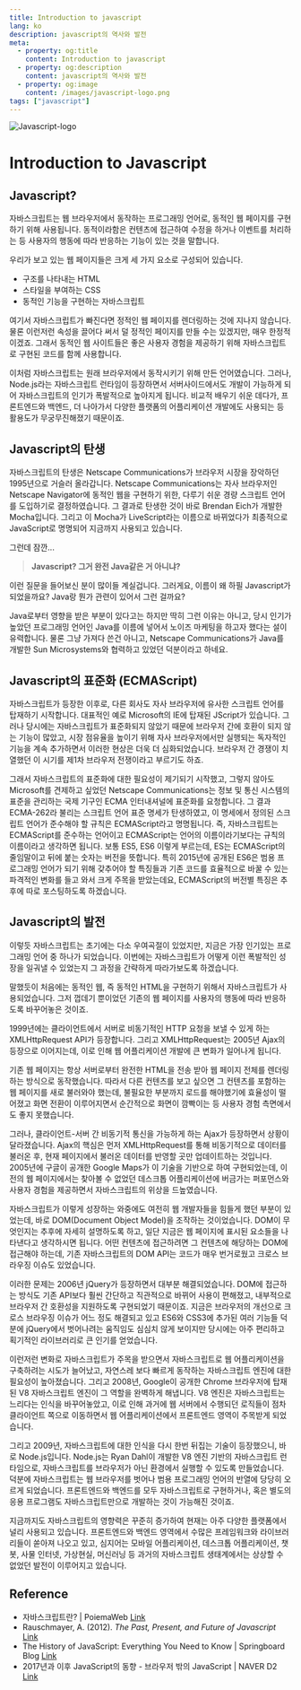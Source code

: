```yaml
---
title: Introduction to javascript
lang: ko
description: javascript의 역사와 발전
meta:
  - property: og:title
    content: Introduction to javascript
  - property: og:description
    content: javascript의 역사와 발전
  - property: og:image
    content: /images/javascript-logo.png
tags: ["javascript"]
---
```


![Javascript-logo](/images/javascript-logo.png)

# Introduction to Javascript

## Javascript?

자바스크립트는 웹 브라우저에서 동작하는 프로그래밍 언어로, 동적인 웹 페이지를 구현하기 위해 사용됩니다. 동적이라함은 컨텐츠에 접근하여 수정을 하거나 이벤트를 처리하는 등 사용자의 행동에 따라 반응하는 기능이 있는 것을 말합니다.

우리가 보고 있는 웹 페이지들은 크게 세 가지 요소로 구성되어 있습니다.

- 구조를 나타내는 HTML
- 스타일을 부여하는 CSS
- 동적인 기능을 구현하는 자바스크립트

여기서 자바스크립트가 빠진다면 정적인 웹 페이지를 렌더링하는 것에 지나지 않습니다. 물론 이런저런 속성을 끌어다 써서 덜 정적인 페이지를 만들 수는 있겠지만, 매우 한정적이겠죠. 그래서 동적인 웹 사이트들은 좋은 사용자 경험을 제공하기 위해 자바스크립트로 구현된 코드를 함께 사용합니다.

이처럼 자바스크립트는 원래 브라우저에서 동작시키기 위해 만든 언어였습니다. 그러나, Node.js라는 자바스크립트 런타임이 등장하면서 서버사이드에서도 개발이 가능하게 되어 자바스크립트의 인기가 폭발적으로 높아지게 됩니다. 비교적 배우기 쉬운 데다가, 프론트엔드와 백엔드, 더 나아가서 다양한 플랫폼의 어플리케이션 개발에도 사용되는 등 활용도가 무궁무진해졌기 때문이죠.

## Javascript의 탄생

자바스크립트의 탄생은 Netscape Communications가 브라우저 시장을 장악하던 1995년으로 거슬러 올라갑니다. Netscape Communications는 자사 브라우저인 Netscape Navigator에 동적인 웹을 구현하기 위한, 다루기 쉬운 경량 스크립트 언어를 도입하기로 결정하였습니다. 그 결과로 탄생한 것이 바로 Brendan Eich가 개발한 Mocha입니다. 그리고 이 Mocha가 LiveScript라는 이름으로 바뀌었다가 최종적으로 JavaScript로 명명되어 지금까지 사용되고 있습니다.

그런데 잠깐...

> **Javascript? 그거 완전 Java같은 거 아니냐?**

이런 질문을 들어보신 분이 많이들 계실겁니다. 그러게요, 이름이 왜 하필 Javascript가 되었을까요? Java랑 뭔가 관련이 있어서 그런 걸까요?

Java로부터 영향을 받은 부분이 있다고는 하지만 딱히 그런 이유는 아니고, 당시 인기가 높았던 프로그래밍 언어인 Java를 이름에 넣어서 노이즈 마케팅을 하고자 했다는 설이 유력합니다. 물론 그냥 가져다 쓴건 아니고, Netscape Communications가 Java를 개발한 Sun Microsystems와 협력하고 있었던 덕분이라고 하네요.

## Javascript의 표준화 (ECMAScript)

자바스크립트가 등장한 이후로, 다른 회사도 자사 브라우저에 유사한 스크립트 언어를 탑재하기 시작합니다. 대표적인 예로 Microsoft의 IE에 탑재된 JScript가 있습니다. 그러나 당시에는 자바스크립트가 표준화되지 않았기 때문에 브라우저 간에 호환이 되지 않는 기능이 많았고, 시장 점유율을 높이기 위해 자사 브라우저에서만 실행되는 독자적인 기능을 계속 추가하면서 이러한 현상은 더욱 더 심화되었습니다. 브라우저 간 경쟁이 치열했던 이 시기를 제1차 브라우저 전쟁이라고 부르기도 하죠.

그래서 자바스크립트의 표준화에 대한 필요성이 제기되기 시작했고, 그렇지 않아도 Microsoft를 견제하고 싶었던 Netscape Communications는 정보 및 통신 시스템의 표준을 관리하는 국제 기구인 ECMA 인터내셔널에 표준화를 요청합니다. 그 결과 ECMA-262라 불리는 스크립트 언어 표준 명세가 탄생하였고, 이 명세에서 정의된 스크립트 언어가 준수해야 할 규칙은 ECMAScript라고 명명됩니다. 즉, 자바스크립트는 ECMAScript를 준수하는 언어이고 ECMAScript는 언어의 이름이라기보다는 규칙의 이름이라고 생각하면 됩니다. 보통 ES5, ES6 이렇게 부르는데, ES는 ECMAScript의 줄임말이고 뒤에 붙는 숫자는 버전을 뜻합니다. 특히 2015년에 공개된 ES6은 범용 프로그래밍 언어가 되기 위해 갖추어야 할 특징들과 기존 코드를 효율적으로 바꿀 수 있는 파격적인 변화를 들고 와서 크게 주목을 받았는데요, ECMAScript의 버전별 특징은 추후에 따로 포스팅하도록 하겠습니다.

## Javascript의 발전

이렇듯 자바스크립트는 초기에는 다소 우여곡절이 있었지만, 지금은 가장 인기있는 프로그래밍 언어 중 하나가 되었습니다. 이번에는 자바스크립트가 어떻게 이런 폭발적인 성장을 일궈낼 수 있었는지 그 과정을 간략하게 따라가보도록 하겠습니다.

말했듯이 처음에는 동적인 웹, 즉 동적인 HTML을 구현하기 위해서 자바스크립트가 사용되었습니다. 그저 껍데기 뿐이었던 기존의 웹 페이지를 사용자의 행동에 따라 반응하도록 바꾸어놓은 것이죠.

1999년에는 클라이언트에서 서버로 비동기적인 HTTP 요청을 보낼 수 있게 하는 XMLHttpRequest API가 등장합니다. 그리고 XMLHttpRequest는 2005년 Ajax의 등장으로 이어지는데, 이로 인해 웹 어플리케이션 개발에 큰 변화가 일어나게 됩니다.

기존 웹 페이지는 항상 서버로부터 완전한 HTML을 전송 받아 웹 페이지 전체를 렌더링하는 방식으로 동작했습니다. 따라서 다른 컨텐츠를 보고 싶으면 그 컨텐츠를 포함하는 웹 페이지를 새로 불러와야 했는데, 불필요한 부분까지 로드를 해야했기에 효율성이 떨어졌고 화면 전환이 이루어지면서 순간적으로 화면이 깜빡이는 등 사용자 경험 측면에서도 좋지 못했습니다.

그러나, 클라이언트-서버 간 비동기적 통신을 가능하게 하는 Ajax가 등장하면서 상황이 달라졌습니다. Ajax의 핵심은 먼저 XMLHttpRequest를 통해 비동기적으로 데이터를 불러온 후, 현재 페이지에서 불러온 데이터를 반영할 곳만 업데이트하는 것입니다. 2005년에 구글이 공개한 Google Maps가 이 기술을 기반으로 하여 구현되었는데, 이전의 웹 페이지에서는 찾아볼 수 없었던 데스크톱 어플리케이션에 버금가는 퍼포먼스와 사용자 경험을 제공하면서 자바스크립트의 위상을 드높였습니다.

자바스크립트가 이렇게 성장하는 와중에도 여전히 웹 개발자들을 힘들게 했던 부분이 있었는데, 바로 DOM(Document Object Model)을 조작하는 것이었습니다. DOM이 무엇인지는 추후에 자세히 설명하도록 하고, 일단 지금은 웹 페이지에 표시된 요소들을 나타낸다고 생각하시면 됩니다. 어떤 컨텐츠에 접근하려면 그 컨텐츠에 해당하는 DOM에 접근해야 하는데, 기존 자바스크립트의 DOM API는 코드가 매우 번거로웠고 크로스 브라우징 이슈도 있었습니다.

이러한 문제는 2006년 jQuery가 등장하면서 대부분 해결되었습니다. DOM에 접근하는 방식도 기존 API보다 훨씬 간단하고 직관적으로 바뀌어 사용이 편해졌고, 내부적으로 브라우저 간 호환성을 지원하도록 구현되었기 때문이죠. 지금은 브라우저의 개선으로 크로스 브라우징 이슈가 어느 정도 해결되고 있고 ES6와 CSS3에 추가된 여러 기능들 덕분에 jQuery에서 벗어나려는 움직임도 심심치 않게 보이지만 당시에는 아주 편리하고 획기적인 라이브러리로 큰 인기를 얻었습니다.

이런저런 변화로 자바스크립트가 주목을 받으면서 자바스크립트로 웹 어플리케이션을 구축하려는 시도가 늘어났고, 자연스레 보다 빠르게 동작하는 자바스크립트 엔진에 대한 필요성이 높아졌습니다. 그리고 2008년, Google이 공개한 Chrome 브라우저에 탑재된 V8 자바스크립트 엔진이 그 역할을 완벽하게 해냅니다. V8 엔진은 자바스크립트는 느리다는 인식을 바꾸어놓았고, 이로 인해 과거에 웹 서버에서 수행되던 로직들이 점차 클라이언트 쪽으로 이동하면서 웹 어플리케이션에서 프론트엔드 영역이 주목받게 되었습니다.

그리고 2009년, 자바스크립트에 대한 인식을 다시 한번 뒤집는 기술이 등장했으니, 바로 Node.js입니다. Node.js는 Ryan Dahl이 개발한 V8 엔진 기반의 자바스크립트 런타임으로, 자바스크립트를 브라우저가 아닌 환경에서 실행할 수 있도록 만들었습니다. 덕분에 자바스크립트는 웹 브라우저를 벗어나 범용 프로그래밍 언어의 반열에 당당히 오르게 되었습니다. 프론트엔드와 백엔드를 모두 자바스크립트로 구현하거나, 혹은 별도의 응용 프로그램도 자바스크립트만으로 개발하는 것이 가능해진 것이죠.

지금까지도 자바스크립트의 영향력은 꾸준히 증가하여 현재는 아주 다양한 플랫폼에서 널리 사용되고 있습니다. 프론트엔드와 백엔드 영역에서 수많은 프레임워크와 라이브러리들이 쏟아져 나오고 있고, 심지어는 모바일 어플리케이션, 데스크톱 어플리케이션, 챗봇, 사물 인터넷, 가상현실, 머신러닝 등 과거의 자바스크립트 생태계에서는 상상할 수 없었던 발전이 이루어지고 있습니다.

## Reference

- 자바스크립트란? | PoiemaWeb [Link](https://poiemaweb.com/js-introduction)
- Rauschmayer, A. (2012). _The Past, Present, and Future of Javascript_ [Link](https://www.amazon.com/Past-Present-Future-JavaScript-ebook/dp/B008MYLN3Y)
- The History of JavaScript: Everything You Need to Know | Springboard Blog [Link](https://www.springboard.com/blog/history-of-javascript/)
- 2017년과 이후 JavaScript의 동향 - 브라우저 밖의 JavaScript | NAVER D2 [Link](https://d2.naver.com/helloworld/0473039)

<Disqus/>
